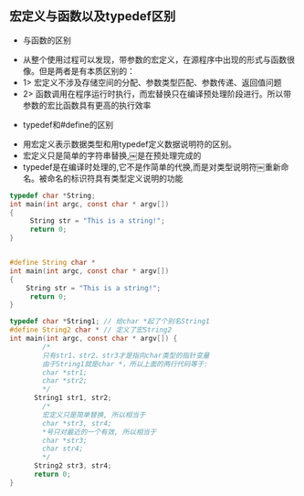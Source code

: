 ## 宏定义与函数以及typedef区别

- 与函数的区别

+ 从整个使用过程可以发现，带参数的宏定义，在源程序中出现的形式与函数很像。但是两者是有本质区别的：
+ 1> 宏定义不涉及存储空间的分配、参数类型匹配、参数传递、返回值问题
+ 2> 函数调用在程序运行时执行，而宏替换只在编译预处理阶段进行。所以带参数的宏比函数具有更高的执行效率

- typedef和#define的区别

+ 用宏定义表示数据类型和用typedef定义数据说明符的区别。
+ 宏定义只是简单的字符串替换,￼是在预处理完成的
+ typedef是在编译时处理的,它不是作简单的代换,而是对类型说明符￼重新命名。被命名的标识符具有类型定义说明的功能

```c
typedef char *String;
int main(int argc, const char * argv[])
{
     String str = "This is a string!";
     return 0;
}


#define String char *
int main(int argc, const char * argv[])
{
    String str = "This is a string!";
     return 0;
}
```

```c
typedef char *String1; // 给char *起了个别名String1
#define String2 char * // 定义了宏String2
int main(int argc, const char * argv[]) {
        /*
        只有str1、str2、str3才是指向char类型的指针变量
        由于String1就是char *，所以上面的两行代码等于:
        char *str1;
        char *str2;
        */
      String1 str1, str2;
        /*
        宏定义只是简单替换, 所以相当于
        char *str3, str4;
        *号只对最近的一个有效, 所以相当于
        char *str3;
        char str4;
        */
      String2 str3, str4;
      return 0;
}
```